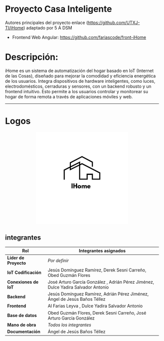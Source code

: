 # Proyecto Casa Inteligente
Autores principales del proyecto enlace (https://github.com/UTXJ-TI/iHome) adaptado por 5 A DSM 

- Frontend Web Angular: https://github.com/fariascode/front-iHome
#  Descripción:
iHome es un sistema de automatización del hogar basado en IoT (Internet de las Cosas), diseñado para mejorar la comodidad y eficiencia energética de los usuarios. Integra dispositivos de hardware inteligentes, como luces, electrodomésticos, cerraduras y sensores, con un backend robusto y un frontend intuitivo. Esto permite a los usuarios controlar y monitorear su hogar de forma remota a través de aplicaciones móviles y web.

---
# Logos
<p align="center">
  <img src="/Assets/iHome.png" width="300">
</p>

## integrantes

| Rol                | Integrantes asignados                                                                 |
|--------------------|---------------------------------------------------------------------------------------|
| **Líder de Proyecto** | *Por definir*                                                                         |
| **IoT Codificación**   | Jesús Domínguez Ramírez, Derek Sesni Carreño, Obed Guzmán Flores                      |
| **Conexiones de IoT**         | José Arturo García González , Adrián Pérez Jiménez, Dulce Yadira Salvador Antonio |
| **Backend**            | Jesús Domínguez Ramírez, Adrián Pérez Jiménez, Ángel de Jesús Baños Téllez            |
| **Frontend**              | Al Farias Leyva , Dulce Yadira Salvador Antonio                             |
| **Base de datos**      | Obed Guzmán Flores, Derek Sesni Carreño, José Arturo García González           |
| **Mano de obra**       | *Todos los integrantes*                                                               |
| **Documentación**      | Ángel de Jesús Baños Téllez                                                           |
